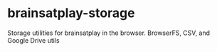 # brainsatplay-storage
 Storage utilities for brainsatplay in the browser. BrowserFS, CSV, and Google Drive utils
